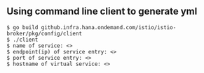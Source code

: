 ## Using command line client to generate yml ##

```
$ go build github.infra.hana.ondemand.com/istio/istio-broker/pkg/config/client
$ ./client
$ name of service: <>
$ endpoint(ip) of service entry: <>
$ port of service entry: <>
$ hostname of virtual service: <>
```
